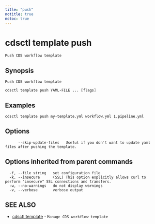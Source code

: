 ```yaml
---
title: "push"
notitle: true
notoc: true
---
```

# cdsctl template push

`Push CDS workflow template`

## Synopsis

`Push CDS workflow template`

```
cdsctl template push YAML-FILE ... [flags]
```

## Examples

```
cdsctl template push my-template.yml workflow.yml 1.pipeline.yml
```

## Options

```
      --skip-update-files   Useful if you don't want to update yaml files after pushing the template.
```

## Options inherited from parent commands

```
  -f, --file string   set configuration file
  -k, --insecure      (SSL) This option explicitly allows curl to perform "insecure" SSL connections and transfers.
  -w, --no-warnings   do not display warnings
  -v, --verbose       verbose output
```

## SEE ALSO

* [cdsctl template](/docs/components/cdsctl/template/)	 - `Manage CDS workflow template`

